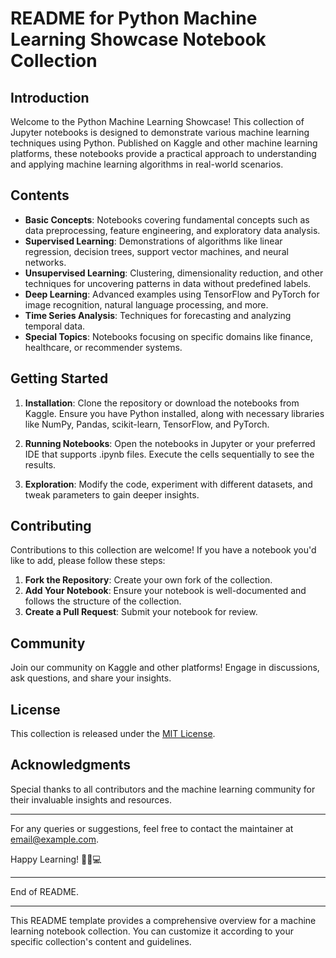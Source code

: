 # README for Python Machine Learning Showcase Notebook Collection

## Introduction

Welcome to the Python Machine Learning Showcase! This collection of Jupyter notebooks is designed to demonstrate various machine learning techniques using Python. Published on Kaggle and other machine learning platforms, these notebooks provide a practical approach to understanding and applying machine learning algorithms in real-world scenarios.

## Contents

- **Basic Concepts**: Notebooks covering fundamental concepts such as data preprocessing, feature engineering, and exploratory data analysis.
- **Supervised Learning**: Demonstrations of algorithms like linear regression, decision trees, support vector machines, and neural networks.
- **Unsupervised Learning**: Clustering, dimensionality reduction, and other techniques for uncovering patterns in data without predefined labels.
- **Deep Learning**: Advanced examples using TensorFlow and PyTorch for image recognition, natural language processing, and more.
- **Time Series Analysis**: Techniques for forecasting and analyzing temporal data.
- **Special Topics**: Notebooks focusing on specific domains like finance, healthcare, or recommender systems.

## Getting Started

1. **Installation**: Clone the repository or download the notebooks from Kaggle. Ensure you have Python installed, along with necessary libraries like NumPy, Pandas, scikit-learn, TensorFlow, and PyTorch.

2. **Running Notebooks**: Open the notebooks in Jupyter or your preferred IDE that supports .ipynb files. Execute the cells sequentially to see the results.

3. **Exploration**: Modify the code, experiment with different datasets, and tweak parameters to gain deeper insights.

## Contributing

Contributions to this collection are welcome! If you have a notebook you'd like to add, please follow these steps:

1. **Fork the Repository**: Create your own fork of the collection.
2. **Add Your Notebook**: Ensure your notebook is well-documented and follows the structure of the collection.
3. **Create a Pull Request**: Submit your notebook for review.

## Community

Join our community on Kaggle and other platforms! Engage in discussions, ask questions, and share your insights.

## License

This collection is released under the [MIT License](https://opensource.org/licenses/MIT).

## Acknowledgments

Special thanks to all contributors and the machine learning community for their invaluable insights and resources.

---

For any queries or suggestions, feel free to contact the maintainer at [email@example.com](mailto:gianpiero.andrenacci@gmail.com).

Happy Learning! 🚀🧠💻

---

End of README.

---

This README template provides a comprehensive overview for a machine learning notebook collection. You can customize it according to your specific collection's content and guidelines.
